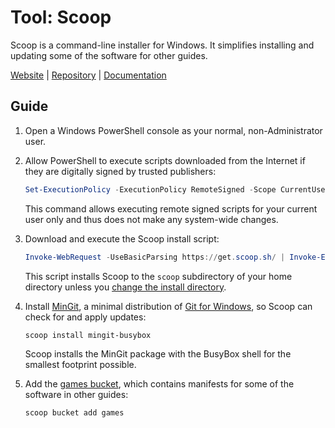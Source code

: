 # Tool: Scoop

Scoop is a command-line installer for Windows. It simplifies installing and
updating some of the software for other guides.

[Website][] | [Repository][] | [Documentation][]

## Guide

1. Open a Windows PowerShell console as your normal, non-Administrator user.
1. Allow PowerShell to execute scripts downloaded from the Internet if they are
   digitally signed by trusted publishers:

   ```powershell
   Set-ExecutionPolicy -ExecutionPolicy RemoteSigned -Scope CurrentUser
   ```

   This command allows executing remote signed scripts for your current user
   only and thus does not make any system-wide changes.
1. Download and execute the Scoop install script:

   ```powershell
   Invoke-WebRequest -UseBasicParsing https://get.scoop.sh/ | Invoke-Expression
   ```

   This script installs Scoop to the `scoop` subdirectory of your home directory
   unless you [change the install directory][].
1. Install [MinGit][], a minimal distribution of [Git for Windows][], so Scoop
   can check for and apply updates:

   ```powershell
   scoop install mingit-busybox
   ```

   Scoop installs the MinGit package with the BusyBox shell for the smallest
   footprint possible.
1. Add the [games bucket][], which contains manifests for some of the software
   in other guides:

   ```powershell
   scoop bucket add games
   ```

<!-- Reference Links -->

[change the install directory]: https://github.com/lukesampson/scoop#install-scoop-to-a-custom-directory-by-changing-scoop
[Documentation]: https://github.com/lukesampson/scoop/wiki
[games bucket]: https://github.com/Calinou/scoop-games
[Git for Windows]: https://gitforwindows.org/
[MinGit]: https://github.com/git-for-windows/git/wiki/MinGit
[Repository]: https://github.com/lukesampson/scoop
[Website]: https://scoop.sh/
